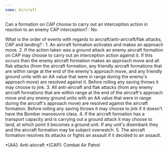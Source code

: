 ```yaml
---
name: Aircraft
---
```

Can a formation on CAP choose to carry out an interception action in reaction to an enemy CAP interception?
: No.

What is the order of events with regards to aircraft/anti-aircraft/flak attacks, CAP and landing?
: 1. An aircraft formation activates and makes an approach move.
2. If the action taken was a ground attack an enemy aircraft formation on CAP may choose to carry out an interception action against it. If this occurs then the enemy aircraft formation makes an approach move and all flak attacks (from the aircraft formation, any friendly aircraft formations that are within range at the end of the enemy's approach move, and any friendly ground units with an AA value that were in range during the enemy's approach move) are resolved against it. Before rolling any saving throws it may choose to jink.
3. All anti-aircraft and flak attacks (from any enemy aircraft formations that are within range at the end of the aircraft's approach move and any enemy ground units with an AA value that were in range during the aircraft's approach move) are resolved against the aircraft formation. Before rolling any saving throws it may choose to jink if it doesn't have the Bomber manoeuvre class.
4. If the aircraft formation has a transport capacity and is carrying out a ground attack it may choose to land, at which point it becomes a ground unit. If any unit's disembark they and the aircraft formation may be subject overwatch.
5. The aircraft formation resolves its attacks or fights an assault if it decided to air assault.

*[AA]: Anti-aircraft
*[CAP]: Combat Air Patrol